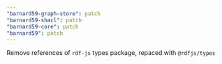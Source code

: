 ```yaml
---
"barnard59-graph-store": patch
"barnard59-shacl": patch
"barnard59-core": patch
"barnard59": patch
---
```


Remove references of `rdf-js` types package, repaced with `@rdfjs/types`
